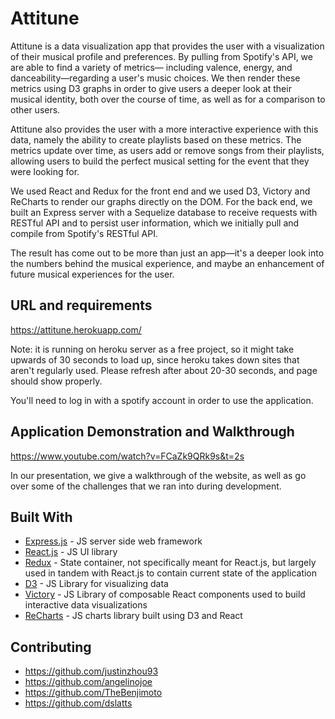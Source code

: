 # Attitune

Attitune is a data visualization app that provides the user with a visualization of their musical profile and preferences. By pulling from Spotify's API, we are able to find a variety of metrics— including valence, energy, and danceability—regarding a user's music choices. We then render these metrics using D3 graphs in order to give users a deeper look at their musical identity, both over the course of time, as well as for a comparison to other users.

Attitune also provides the user with a more interactive experience with this data, namely the ability to create playlists based on these metrics. The metrics update over time, as users add or remove songs from their playlists, allowing users to build the perfect musical setting for the event that they were looking for.

We used React and Redux for the front end and we used D3, Victory and ReCharts to render our graphs directly on the DOM. For the back end, we built an Express server with a Sequelize database to receive requests with RESTful API and to persist user information, which we initially pull and compile from Spotify's RESTful API.

The result has come out to be more than just an app—it's a deeper look into the numbers behind the musical experience, and maybe an enhancement of future musical experiences for the user.

## URL and requirements

https://attitune.herokuapp.com/

Note: it is running on heroku server as a free project, so it might take upwards of 30 seconds to load up, since heroku takes down sites that aren't regularly used. Please refresh after about 20-30 seconds, and page should show properly.

You'll need to log in with a spotify account in order to use the application.

## Application Demonstration and Walkthrough

https://www.youtube.com/watch?v=FCaZk9QRk9s&t=2s

In our presentation, we give a walkthrough of the website, as well as go over some of the challenges that we ran into during development.

## Built With

* [Express.js](https://github.com/expressjs/express) - JS server side web framework
* [React.js](https://github.com/facebook/react) - JS UI library
* [Redux](https://github.com/reactjs/redux) - State container, not specifically meant for React.js, but largely used in tandem with React.js to contain current state of the application
* [D3](https://github.com/d3/d3) - JS Library for visualizing data
* [Victory](https://github.com/FormidableLabs/victory) - JS Library of composable React components used to build interactive data visualizations
* [ReCharts](https://github.com/recharts/recharts) - JS charts library built using D3 and React

## Contributing

* https://github.com/justinzhou93
* https://github.com/angelinojoe
* https://github.com/TheBenjimoto
* https://github.com/dslatts
